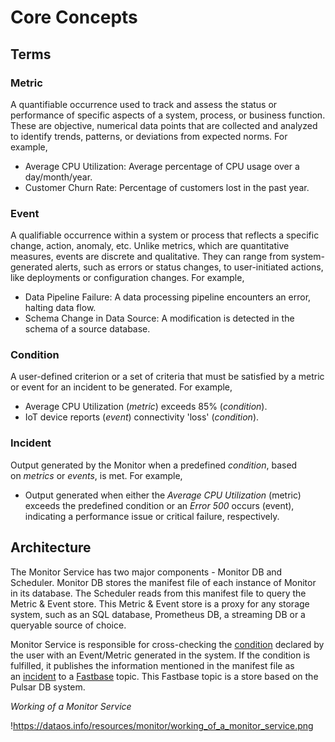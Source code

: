 # Core Concepts

## Terms

### **Metric**

A quantifiable occurrence used to track and assess the status or performance of specific aspects of a system, process, or business function. These are objective, numerical data points that are collected and analyzed to identify trends, patterns, or deviations from expected norms. For example,

- Average CPU Utilization: Average percentage of CPU usage over a day/month/year.
- Customer Churn Rate: Percentage of customers lost in the past year.

### **Event**

A qualifiable occurrence within a system or process that reflects a specific change, action, anomaly, etc. Unlike metrics, which are quantitative measures, events are discrete and qualitative. They can range from system-generated alerts, such as errors or status changes, to user-initiated actions, like deployments or configuration changes. For example,

- Data Pipeline Failure: A data processing pipeline encounters an error, halting data flow.
- Schema Change in Data Source: A modification is detected in the schema of a source database.

### **Condition**

A user-defined criterion or a set of criteria that must be satisfied by a metric or event for an incident to be generated. For example,

- Average CPU Utilization (*metric*) exceeds 85% (*condition*).
- IoT device reports (*event*) connectivity 'loss' (*condition*).

### **Incident**

Output generated by the Monitor when a predefined *condition*, based on *metrics* or *events*, is met. For example,

- Output generated when either the *Average CPU Utilization* (metric) exceeds the predefined condition or an *Error 500* occurs (event), indicating a performance issue or critical failure, respectively.

## Architecture

The Monitor Service has two major components - Monitor DB and Scheduler. Monitor DB stores the manifest file of each instance of Monitor in its database. The Scheduler reads from this manifest file to query the Metric & Event store. This Metric & Event store is a proxy for any storage system, such as an SQL database, Prometheus DB, a streaming DB or a queryable source of choice.

Monitor Service is responsible for cross-checking the [condition](/resources/monitor/#key-concepts-of-monitor) declared by the user with an Event/Metric generated in the system. If the condition is fulfilled, it publishes the information mentioned in the manifest file as an [incident](/resources/monitor/#key-concepts-of-monitor) to a [Fastbase](/resources/depot/fastbase/) topic. This Fastbase topic is a store based on the Pulsar DB system.

*Working of a Monitor Service*

!https://dataos.info/resources/monitor/working_of_a_monitor_service.png